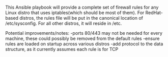 This Ansible playbook will provide a complete set of firewall rules for any Linux distro that uses iptables(which should be most of them). For RedHat-based distros, the rules file will be put in the canonical location of /etc/sysconfig. For all other distros, it will reside in /etc.

Potential improvements/notes:
-ports 80/443 may not be needed for every machine, these could possibly be removed from the default rules
-ensure rules are loaded on startup across various distros
-add protocol to the data structure, as it currently assumes each rule is for TCP